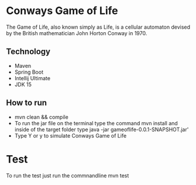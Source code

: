 # Conways Game of Life
The Game of Life, also known simply as Life, is a cellular automaton devised by the British mathematician John Horton Conway in 1970.

## Technology
* Maven
* Spring Boot
* Intellij Ultimate
* JDK 15

## How to run
* mvn clean && compile
* To run the jar file on the terminal type the command mvn install and inside of the target folder type java -jar gameoflife-0.0.1-SNAPSHOT.jar'
* Type Y or y to simulate Conways Game of Life

# Test
To run the test just run the commnandline mvn test
